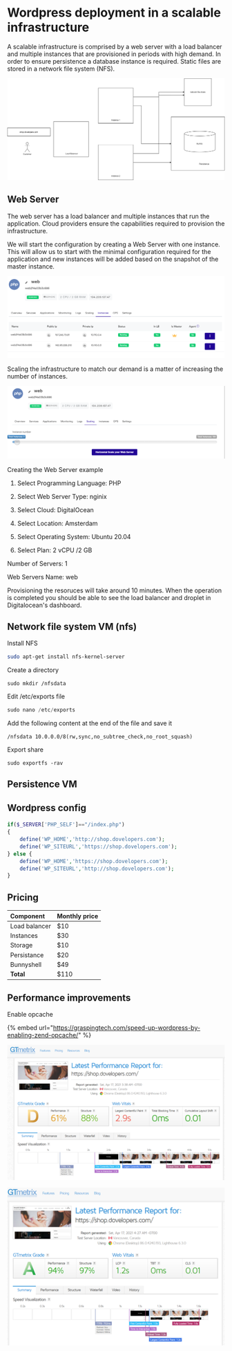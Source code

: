# Wordpress deployment in a scalable infrastructure

A scalable infrastructure is comprised by a web server with a load balancer and multiple instances that are provisioned in periods with high demand. In order to ensure persistence a database instance is required. Static files are stored in a network file system \(NFS\).

![horizontal scalable infrastructure](.gitbook/assets/webservers-horizontal-scale.png)

## Web Server

The web server has a load balancer and multiple instances that run the application. Cloud providers ensure the capabilities required to provision the infrastructure.

We will start the configuration by creating a Web Server with one instance. This will allow us to start with the minimal configuration required for the application and new instances will be added based on the snapshot of the master instance.

![A web server running PHP applications with two instances](.gitbook/assets/image.png)

Scaling the infrastructure to match our demand is a matter of increasing the number of instances.

![Scaling](.gitbook/assets/image%20%281%29.png)

Creating the Web Server example

1. Select Programming Language: PHP

2. Select Web Server Type: nginix

3. Select Cloud: DigitalOcean

4. Select Location: Amsterdam

5. Select Operating System: Ubuntu 20.04

6. Select Plan: 2 vCPU /2 GB

Number of Servers: 1

Web Servers Name: web

Provisioning the resoruces will take around 10 minutes. When the operation is completed you should be able to see the load balancer and droplet in Digitalocean's dashboard.

## Network file system VM \(nfs\)

Install NFS

```bash
sudo apt-get install nfs-kernel-server
```

Create a directory

```text
sudo mkdir /nfsdata
```

Edit /etc/exports file

```php
sudo nano /etc/exports
```

Add the following content at the end of the file and save it

```text
/nfsdata 10.0.0.0/8(rw,sync,no_subtree_check,no_root_squash)
```

Export share

```text
sudo exportfs -rav
```

## Persistence VM

## Wordpress config

```php
if($_SERVER['PHP_SELF']=="/index.php")
{
    define('WP_HOME','http://shop.dovelopers.com');
    define('WP_SITEURL','https://shop.dovelopers.com');
} else {
    define('WP_HOME','https://shop.dovelopers.com');
    define('WP_SITEURL','http://shop.dovelopers.com');
}
```

## Pricing

| Component | Monthly price |
| :--- | :--- |
| Load balancer | $10 |
| Instances  | $30 |
| Storage | $10 |
| Persistance | $20 |
| Bunnyshell | $49 |
| **Total** | $110 |

## Performance improvements

Enable opcache

{% embed url="https://graspingtech.com/speed-up-wordpress-by-enabling-zend-opcache/" %}

![Before opcache](.gitbook/assets/image%20%282%29.png)

![After opcache](.gitbook/assets/image%20%283%29.png)

